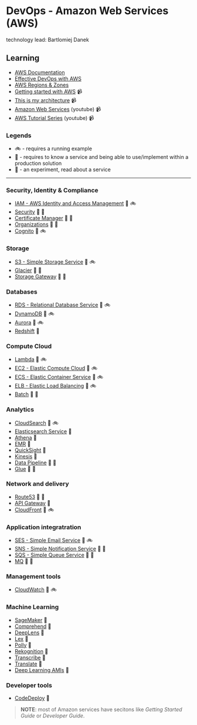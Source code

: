 # DevOps - Amazon Web Services (AWS)

technology lead: Bartlomiej Danek

## Learning

- [AWS Documentation](https://docs.aws.amazon.com/index.html#lang/en_us)
- [Effective DevOps with AWS](https://docs.zoho.eu/ws/pulse/file/3szsc1155d7af00ee4422a7aa6f91618d945b)
- [AWS Regions & Zones](https://docs.aws.amazon.com/AWSEC2latest/UserGuide/using-regions-availability-zones.html)
- [Getting started with AWS](https://www.youtube.com/watch?v=x7jGAdxYVVQ) :video_camera:
- [This is my architecture](https://aws.amazon.com/this-is-my-architecture) :video_camera:
- [Amazon Web Services](https://www.youtube.com/channel/UCd6MoB9NC6uYN2grvUNT-Zg) (youtube) :video_camera:
- [AWS Tutorial Series](https://www.youtube.com/channel/UClLLJjpSWRRa1BosQrNVDjA) (youtube) :video_camera:
### Legends

- :bike: - requires a running example
- :bookmark: - requires to know a service and being able to use/implement within a production solution
- :syringe: - an experiment, read about a service

---

### Security, Identity & Compliance

- [IAM - AWS Identity and Access Management](amazon/iam.md) :small_blue_diamond: :bike:
- [Security](amazon/security.md) :small_blue_diamond: :bookmark:
- [Certificate Manager](amazon/certificate-manager.md) :small_orange_diamond: :bookmark:
- [Organizations](amazon/organizations.md) :small_orange_diamond: :bookmark:
- [Cognito](amazon/cognito.md) :small_orange_diamond: :bike:

### Storage

- [S3 - Simple Storage Service](amazon/s3.md) :small_blue_diamond: :bike:
- [Glacier](amazon/glacier.md) :small_orange_diamond: :bookmark:
- [Storage Gateway](amazon/storagegateway.md) :small_red_triangle: :bookmark:

### Databases

- [RDS - Relational Database Service](amazon/rds.md) :small_blue_diamond: :bike:
- [DynamoDB](amazon/dynamodb.md) :small_orange_diamond: :bike:
- [Aurora](amazon/aurora.md) :small_red_triangle: :bike:
- [Redshift](amazon/redshift.md) :syringe:

### Compute Cloud

- [Lambda](amazon/lambda.md) :small_blue_diamond: :bike:
- [EC2 - Elastic Compute Cloud](amazon/ec2.md) :small_orange_diamond: :bike:
- [ECS - Elastic Container Service](amazon/ecs.md) :small_orange_diamond: :bike:
- [ELB - Elastic Load Balancing](amazon/elb.md) :small_red_triangle: :bike:
- [Batch](amazon/batch.md) :small_orange_diamond: :bookmark:

### Analytics

- [CloudSearch](amazon/cloudsearch.md) :small_orange_diamond: :bike:
- [Elasticsearch Service](amazon/ess.md) :syringe:
- [Athena](amazon/athena.md) :syringe:
- [EMR](amazon/emr.md) :syringe:
- [QuickSight](amazon/quicksight.md) :syringe:
- [Kinesis](amazon/kinesis.md) :syringe:
- [Data Pipeline](amazon/datapipeline.md) :small_orange_diamond: :bookmark:
- [Glue](amazon/glue.md) :small_orange_diamond: :bookmark:

### Network and delivery

- [Route53](amazon/route53.md) :small_blue_diamond: :bookmark:
- [API Gateway](amazon/api-gateway.md) :syringe:
- [CloudFront](amazon/cloudfront.md) :small_orange_diamond: :bike:

### Application integratration

- [SES - Simple Email Service](./amazon/ses.md) :small_blue_diamond: :bike:
- [SNS - Simple Notification Service](amazon/sns.md) :small_blue_diamond: :bookmark:
- [SQS - Simple Queue Service](amazon/sqs.md) :small_orange_diamond: :bookmark:
- [MQ](./amazon/mg.md) :small_orange_diamond: :bookmark:

### Management tools

- [CloudWatch](amazon/cloudwatch.md) :small_orange_diamond: :bike:

### Machine Learning

- [SageMaker](amazon/sagemaker.md) :syringe:
- [Comprehend](amazon/comprehend.md) :syringe:
- [DeepLens](amazon/deeplens.md) :syringe:
- [Lex](amazon/lex.md) :syringe:
- [Polly](amazon/polly.md) :syringe:
- [Rekognition](amazon/rekognition.md) :syringe:
- [Transcribe](amazon/transcribe.md) :syringe:
- [Translate](amazon/translate.md) :syringe:
- [Deep Learning AMIs](./amazon/deeplearningamis.md) :syringe:

### Developer tools

- [CodeDeploy](amazon/codedeploy.md) :bookmark:

> **NOTE**: most of Amazon services have secitons like *Getting Started Guide* or *Developer Guide*.
